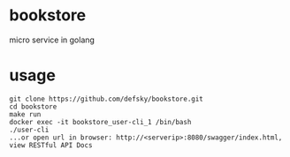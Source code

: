 # bookstore
micro service in golang

# usage
```
git clone https://github.com/defsky/bookstore.git
cd bookstore
make run
docker exec -it bookstore_user-cli_1 /bin/bash
./user-cli
...or open url in browser: http://<serverip>:8080/swagger/index.html, view RESTful API Docs
```
